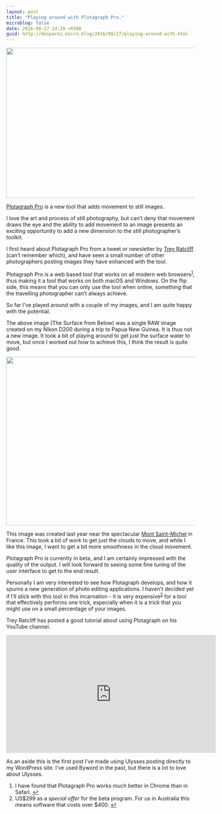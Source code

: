 ```yaml
---
layout: post
title: "Playing around with Plotagraph Pro."
microblog: false
date: 2016-08-27 14:29 +0300
guid: http://desparoz.micro.blog/2016/08/27/playing-around-with.html
---
```

<img class="alignnone size-full wp-image-8470" src="http://desparoz.me/uploads/2017/eb5c074419.jpg" width="600" height="402" />

<a href="http://plotagraphpro.com">Plotagraph Pro</a> is a new tool that adds movement to still images.

I love the art and process of still photography, but can’t deny that movement draws the eye and the ability to add movement to an image presents an exciting opportunity to add a new dimension to the still photographer’s toolkit.

I first heard about Plotagraph Pro from a tweet or newsletter by <a href="http://twitter.com/treyratcliff">Trey Ratcliff</a> (can’t remember which), and have seen a small number of other photographers posting images they have enhanced with the tool.

Plotagraph Pro is a web based tool that works on all modern web browsers<sup><a id="ffn1" class="footnote" href="#fn1">1</a></sup>, thus making it a tool that works on both macOS and Windows. On the flip side, this means that you can only use the tool when online, something that the travelling photographer can’t always achieve.

So far I’ve played around with a couple of my images, and I am quite happy with the potential.

The above image (The Surface from Below) was a single RAW image created on my Nikon D200 during a trip to Papua New Guinea. It is thus not a new image. It took a bit of playing around to get just the surface water to move, but once I worked out how to achieve this, I think the result is quite good.

<img class="alignnone size-full wp-image-8471" src="http://desparoz.me/uploads/2017/902818788b.jpg" width="600" height="451" />

This image was created last year near the spectacular <a href="https://en.wikipedia.org/wiki/Mont_Saint-Michel">Mont Saint-Michel</a> in France. This took a bit of work to get just the clouds to move, and while I like this image, I want to get a bit more smoothness in the cloud movement.

Plotagraph Pro is currently in beta, and I am certainly impressed with the quality of the output. I will look forward to seeing some fine tuning of the user interface to get to the end result.

Personally I am very interested to see how Plotagraph develops, and how it spurns a new generation of photo editing applications. I haven’t decided yet if I’ll stick with this tool in this incarnation - it is very expensive<sup><a id="ffn2" class="footnote" href="#fn2">2</a></sup> for a tool that effectively performs one trick, especially when it is a trick that you might use on a small percentage of your images.

Trey Ratcliff has posted a good tutorial about using Plotagraph on his YouTube channel.

<iframe src="https://www.youtube.com/embed/zhmY_WIXYyY" width="560" height="315" frameborder="0" allowfullscreen="allowfullscreen"></iframe>

As an aside this is the first post I’ve made using Ulysses posting directly to my WordPress site. I’ve used Byword in the past, but there is a lot to love about Ulysses.

<ol id="footnotes">
    <li id="fn1">I have found that Plotagraph Pro works <em>much</em> better in Chrome than in Safari. <a href="#ffn1">↩</a></li>
    <li id="fn2">US$299 as a <em>special offer</em> for the beta program. For us in Australia this means software that costs over $400. <a href="#ffn2">↩</a></li>
</ol>
